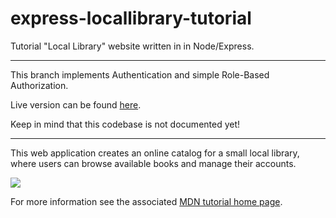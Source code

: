 # express-locallibrary-tutorial
Tutorial "Local Library" website written in in Node/Express.

----
This branch implements Authentication and simple Role-Based Authorization.

Live version can be found [here](https://awesomelibrary.herokuapp.com/).

Keep in mind that this codebase is not documented yet!

----

This web application creates an online catalog for a small local library, where users can browse available books and manage their accounts.

![](https://github.com/mdn/express-locallibrary-tutorial/blob/master/public/images/Library%20Website%20-%20Mongoose_Express.png)


For more information see the associated [MDN tutorial home page](https://developer.mozilla.org/en-US/docs/Learn/Server-side/Express_Nodejs/Tutorial_local_library_website).

